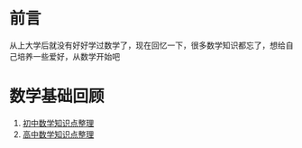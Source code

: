 # 前言

从上大学后就没有好好学过数学了，现在回忆一下，很多数学知识都忘了，想给自己培养一些爱好，从数学开始吧

# 数学基础回顾

1. [初中数学知识点整理](https://www.zhihu.com/search?q=%E5%88%9D%E4%B8%AD%E6%95%B0%E5%AD%A6%E7%9F%A5%E8%AF%86%E7%82%B9&utm_content=search_suggestion&type=content)
2. [高中数学知识点整理]()
